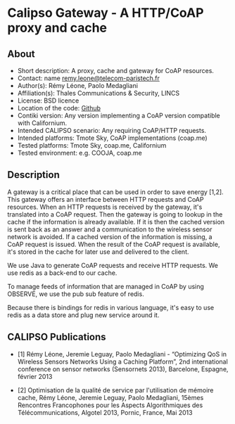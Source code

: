 # Calipso Gateway - A HTTP/CoAP proxy and cache
 
## About

* Short description: A proxy, cache and gateway for CoAP resources.
* Contact: name <remy.leone@telecom-paristech.fr>
* Author(s): Rémy Léone, Paolo Medagliani 
* Affiliation(s): Thales Communications & Security, LINCS
* License: BSD licence
* Location of the code: [Github](//github.com/sieben/gateway-calipso) 
* Contiki version: Any version implementing a CoAP version compatible
  with Californium. 
* Intended CALIPSO scenario: Any requiring CoAP/HTTP requests.
* Intended platforms: Tmote Sky, CoAP implementations (coap.me)
* Tested platforms: Tmote Sky, coap.me, Californium
* Tested environment: e.g. COOJA, coap.me

## Description

A gateway is a critical place that can be used in order to save energy
[1,2]. This gateway offers an interface between HTTP requests and CoAP
resources.  When an HTTP requests is received by the gateway, it's
translated into a CoAP request. Then the gateway is going to lookup in
the cache if the information is already available. If it is then the
cached version is sent back as an answer and a communication to the
wireless sensor network is avoided. If a cached version of the
information is missing, a CoAP request is issued.  When the result of
the CoAP request is available, it's stored in the cache for later use
and delivered to the client.

We use Java to generate CoAP requests and receive HTTP requests. We use
redis as a back-end to our cache.

To manage feeds of information that are managed in CoAP by using
OBSERVE, we use the pub sub feature of redis.

Because there is bindings for redis in various language, it's easy to
use redis as a data store and plug new service around it. 

## CALIPSO Publications

* [1]  Rémy Léone, Jeremie Leguay, Paolo Medagliani  - “Optimizing QoS
  in Wireless Sensors Networks Using a Caching Platform”, 2nd
international conference on sensor networks (Sensornets 2013),
Barcelone, Espagne, février 2013 

* [2] Optimisation de la qualité de service par l'utilisation de mémoire
  cache, Rémy Léone, Jeremie Leguay, Paolo Medagliani, 15èmes Rencontres
Francophones pour les Aspects Algorithmiques des Télécommunications,
Algotel 2013, Pornic, France, Mai 2013
